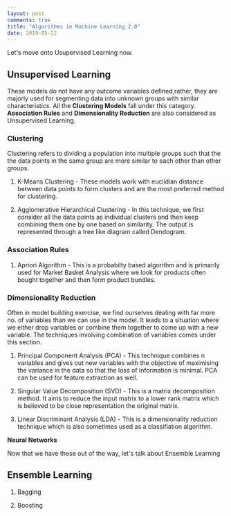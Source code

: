 ```yaml
---
layout: post
comments: true
title: "Algorithms in Machine Learning 2.0"
date: 2019-05-22
---
```



Let's move onto Usupervised Learning now.

## Unsupervised Learning

These models do not have any outcome variables defined,rather, they are majorly used for segmenting data into unknown groups with similar characteristics. All the **Clustering Models** fall under this category. **Association Rules** and **Dimensionality Reduction** are also considered as Unsupervised Learning.

### Clustering

Clustering refers to dividing a population into multiple groups such that the the data points in the same group are more similar to each other than other groups.

1. K-Means Clustering - These models work with euclidian distance between data points to form clusters and are the most preferred method for clustering. 

2. Agglomerative Hierarchical Clustering - In this technique, we first consider all the data points as individual clusters and then keep combining them one by one based on similarity. The output is represented through a tree like diagram called Dendogram. 

### Association Rules

1. Apriori Algorithm - This is a probabilty based algorithm and is primarily used for Market Basket Analysis where we look for products often bought together and then form product bundles.

### Dimensionality Reduction

Often in model building exercise, we find ourselves dealing with far more no. of variables than we can use in the model. It leads to a situation where we either drop variables or combine them together to come up with a new variable. The techniques involving combination of variables comes under this section.

1. Principal Component Analysis (PCA) - This technique combines n variables and gives out new variables with the objective of maximising the variance in the data so that the loss of information is minimal. PCA can be used for feature extraction as well.

2. Singular Value Decomposition (SVD) - This is a matrix decomposition method. It aims to reduce the input matrix to a lower rank matrix which is believed to be close representation the original matrix.

3. Linear Discriminant Analysis (LDA) - This is a dimensionality reduction technique which is also sometimes used as a classifiation algorithm. 

**Neural Networks**

Now that we have these out of the way, let's talk about Ensemble Learning
## Ensemble Learning

1. Bagging

2. Boosting




